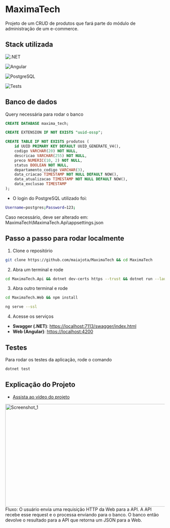 # MaximaTech

Projeto de um CRUD de produtos que fará parte do módulo de administração de um e-commerce.

## Stack utilizada

![.NET](https://img.shields.io/badge/.NET-8.0-blue?logo=dotnet&logoColor=white)

![Angular](https://img.shields.io/badge/Angular-20-red?logo=angular&logoColor=white)

![PostgreSQL](https://img.shields.io/badge/Postgres-17-blue?logo=postgresql&logoColor=white)

![Tests](https://img.shields.io/badge/tests-xUnit-green?logo=githubactions&logoColor=white)

## Banco de dados
Query necessária para rodar o banco

```sql
CREATE DATABASE maxima_tech;
```

```sql
CREATE EXTENSION IF NOT EXISTS "uuid-ossp";

CREATE TABLE IF NOT EXISTS produtos (
    id UUID PRIMARY KEY DEFAULT UUID_GENERATE_V4(),
    codigo VARCHAR(20) NOT NULL,
    descricao VARCHAR(255) NOT NULL,
    preco NUMERIC(10, 2) NOT NULL,
    status BOOLEAN NOT NULL,
    departamento_codigo VARCHAR(3),
    data_criacao TIMESTAMP NOT NULL DEFAULT NOW(),
    data_atualizacao TIMESTAMP NOT NULL DEFAULT NOW(),
    data_exclusao TIMESTAMP
);
```

- O login do PostgreSQL utilizado foi:
```bash
Username=postgres;Password=123;
```
Caso necessário, deve ser alterado em:
MaximaTech\MaximaTech.Api\appsettings.json

## Passo a passo para rodar localmente
1. Clone o repositório
```bash
git clone https://github.com/maiajota/MaximaTech && cd MaximaTech
```

2. Abra um terminal e rode
```bash
cd MaximaTech.Api && dotnet dev-certs https --trust && dotnet run --launch-profile https
```

3. Abra outro terminal e rode
```bash
cd MaximaTech.Web && npm install
```
```bash
ng serve --ssl
```

4. Acesse os serviços
- **Swagger (.NET)**: [https://localhost:7113/swagger/index.html](https://localhost:7113/swagger/index.html)
- **Web (Angular)**: [https://localhost:4200](https://localhost:4200)

## Testes
Para rodar os testes da aplicação, rode o comando
```bash
dotnet test
```

## Explicação do Projeto
- [Assista ao vídeo do projeto](https://youtu.be/2QuoeRns4fc)

<img width="1215" height="325" alt="Screenshot_1" src="https://github.com/user-attachments/assets/38b6a5e1-3e43-43e0-8f8b-77198c44312c" />
Fluxo: O usuário envia uma requisição HTTP da Web para a API. A API recebe esse request e o processa enviando para o banco. O banco então devolve o resultado para a API que retorna um JSON para a Web.

